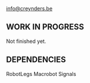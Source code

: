 info@creynders.be

WORK IN PROGRESS
----------------

Not finished yet.

DEPENDENCIES
------------
RobotLegs
Macrobot
Signals